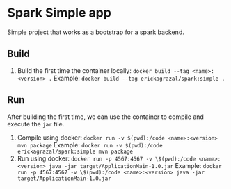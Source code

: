 # Spark Simple app

Simple project that works as a bootstrap for a spark backend.

## Build

1. Build the first time the container locally: `docker build --tag <name>:<version> .`
   Example: `docker build --tag erickagrazal/spark:simple .`

## Run

After building the first time, we can use the container to compile and execute the `jar` file.

1. Compile using docker: `docker run -v $(pwd):/code <name>:<version> mvn package`
   Example: `docker run -v $(pwd):/code erickagrazal/spark:simple mvn package`
2. Run using docker: `docker run -p 4567:4567 -v \$(pwd):/code <name>:<version> java -jar target/ApplicationMain-1.0.jar`
   Example: `docker run -p 4567:4567 -v \$(pwd):/code <name>:<version> java -jar target/ApplicationMain-1.0.jar`
